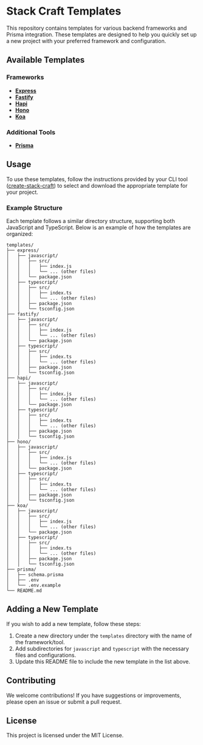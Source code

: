 # Stack Craft Templates

This repository contains templates for various backend frameworks and Prisma integration. These templates are designed to help you quickly set up a new project with your preferred framework and configuration.

## Available Templates

### Frameworks

-   **[Express](https://expressjs.com/)**
-   **[Fastify](https://fastify.dev/)**
-   **[Hapi](https://hapi.dev/)**
-   **[Hono](https://hono.dev/)**
-   **[Koa](https://koajs.com/)**

### Additional Tools

-   **[Prisma](https://www.prisma.io/)**

## Usage

To use these templates, follow the instructions provided by your CLI tool ([create-stack-craft](https://github.com/dev-rio/create-stack-craft)) to select and download the appropriate template for your project.

### Example Structure

Each template follows a similar directory structure, supporting both JavaScript and TypeScript. Below is an example of how the templates are organized:

```
templates/
├── express/
│   ├── javascript/
│   │   ├── src/
│   │   │   ├── index.js
│   │   │   └── ... (other files)
│   │   └── package.json
│   ├── typescript/
│   │   ├── src/
│   │   │   ├── index.ts
│   │   │   └── ... (other files)
│   │   ├── package.json
│   │   └── tsconfig.json
├── fastify/
│   ├── javascript/
│   │   ├── src/
│   │   │   ├── index.js
│   │   │   └── ... (other files)
│   │   └── package.json
│   ├── typescript/
│   │   ├── src/
│   │   │   ├── index.ts
│   │   │   └── ... (other files)
│   │   ├── package.json
│   │   └── tsconfig.json
├── hapi/
│   ├── javascript/
│   │   ├── src/
│   │   │   ├── index.js
│   │   │   └── ... (other files)
│   │   └── package.json
│   ├── typescript/
│   │   ├── src/
│   │   │   ├── index.ts
│   │   │   └── ... (other files)
│   │   ├── package.json
│   │   └── tsconfig.json
├── hono/
│   ├── javascript/
│   │   ├── src/
│   │   │   ├── index.js
│   │   │   └── ... (other files)
│   │   └── package.json
│   ├── typescript/
│   │   ├── src/
│   │   │   ├── index.ts
│   │   │   └── ... (other files)
│   │   ├── package.json
│   │   └── tsconfig.json
├── koa/
│   ├── javascript/
│   │   ├── src/
│   │   │   ├── index.js
│   │   │   └── ... (other files)
│   │   └── package.json
│   ├── typescript/
│   │   ├── src/
│   │   │   ├── index.ts
│   │   │   └── ... (other files)
│   │   ├── package.json
│   │   └── tsconfig.json
├── prisma/
│   ├── schema.prisma
│   ├── .env
│   └── .env.example
└── README.md
```

## Adding a New Template

If you wish to add a new template, follow these steps:

1. Create a new directory under the `templates` directory with the name of the framework/tool.
2. Add subdirectories for `javascript` and `typescript` with the necessary files and configurations.
3. Update this README file to include the new template in the list above.

## Contributing

We welcome contributions! If you have suggestions or improvements, please open an issue or submit a pull request.

## License

This project is licensed under the MIT License.
